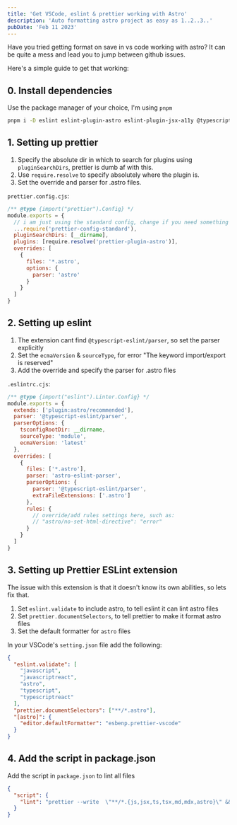 ```yaml
---
title: 'Get VSCode, eslint & prettier working with Astro'
description: 'Auto formatting astro project as easy as 1..2..3..'
pubDate: 'Feb 11 2023'
---
```


Have you tried getting format on save in vs code working with astro? It can be quite a mess and lead you to jump between github issues.

Here's a simple guide to get that working:

## 0. Install dependencies

Use the package manager of your choice, I'm using `pnpm`

```bash
pnpm i -D eslint eslint-plugin-astro eslint-plugin-jsx-a11y @typescript-eslint/parser prettier prettier-config-standard prettier-plugin-astro
```

## 1. Setting up prettier

1. Specify the absolute dir in which to search for plugins using `pluginSearchDirs`, prettier is dumb af with this.
2. Use `require.resolve` to specify absolutely where the plugin is.
3. Set the override and parser for .astro files.

`prettier.config.cjs`:

```js
/** @type {import("prettier").Config} */
module.exports = {
  // i am just using the standard config, change if you need something else
  ...require('prettier-config-standard'),
  pluginSearchDirs: [__dirname],
  plugins: [require.resolve('prettier-plugin-astro')],
  overrides: [
    {
      files: '*.astro',
      options: {
        parser: 'astro'
      }
    }
  ]
}
```

## 2. Setting up eslint

1. The extension cant find `@typescript-eslint/parser`, so set the parser explicitly
2. Set the `ecmaVersion` & `sourceType`, for error "The keyword import/export is reserved"
3. Add the override and specify the parser for .astro files

`.eslintrc.cjs`:

```js
/** @type {import("eslint").Linter.Config} */
module.exports = {
  extends: ['plugin:astro/recommended'],
  parser: '@typescript-eslint/parser',
  parserOptions: {
    tsconfigRootDir: __dirname,
    sourceType: 'module',
    ecmaVersion: 'latest'
  },
  overrides: [
    {
      files: ['*.astro'],
      parser: 'astro-eslint-parser',
      parserOptions: {
        parser: '@typescript-eslint/parser',
        extraFileExtensions: ['.astro']
      },
      rules: {
        // override/add rules settings here, such as:
        // "astro/no-set-html-directive": "error"
      }
    }
  ]
}
```

## 3. Setting up Prettier ESLint extension

The issue with this extension is that it doesn't know its own abilities, so lets fix that.

1. Set `eslint.validate` to include astro, to tell eslint it can lint astro files
2. Set `prettier.documentSelectors`, to tell prettier to make it format astro files
3. Set the default formatter for `astro` files

In your VSCode's `setting.json` file add the following:

```json
{
  "eslint.validate": [
    "javascript",
    "javascriptreact",
    "astro",
    "typescript",
    "typescriptreact"
  ],
  "prettier.documentSelectors": ["**/*.astro"],
  "[astro]": {
    "editor.defaultFormatter": "esbenp.prettier-vscode"
  }
}
```

## 4. Add the script in package.json

Add the script in `package.json` to lint all files

```json
{
  "script": {
    "lint": "prettier --write  \"**/*.{js,jsx,ts,tsx,md,mdx,astro}\" && eslint --fix \"src/**/*.{js,ts,jsx,tsx,astro}\""
  }
}
```
